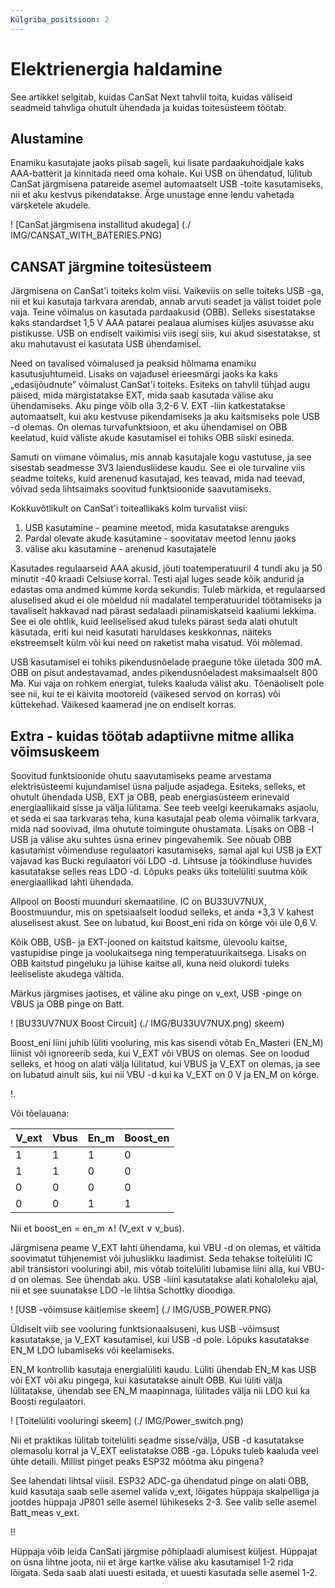 ```yaml
---
Külgriba_positsioon: 2
---
```


# Elektrienergia haldamine

See artikkel selgitab, kuidas CanSat Next tahvlil toita, kuidas väliseid seadmeid tahvliga ohutult ühendada ja kuidas toitesüsteem töötab.

## Alustamine

Enamiku kasutajate jaoks piisab sageli, kui lisate pardaakuhoidjale kaks AAA-batterit ja kinnitada need oma kohale. Kui USB on ühendatud, lülitub CanSat järgmisena patareide asemel automaatselt USB -toite kasutamiseks, nii et aku kestvus pikendatakse. Ärge unustage enne lendu vahetada värsketele akudele.

! [CanSat järgmisena installitud akudega] (./ IMG/CANSAT_WITH_BATERIES.PNG)

## CANSAT järgmine toitesüsteem

Järgmisena on CanSat'i toiteks kolm viisi. Vaikeviis on selle toiteks USB -ga, nii et kui kasutaja tarkvara arendab, annab arvuti seadet ja välist toidet pole vaja. Teine võimalus on kasutada pardaakusid (OBB). Selleks sisestatakse kaks standardset 1,5 V AAA patarei pealaua alumises küljes asuvasse aku pistikusse. USB on endiselt vaikimisi viis isegi siis, kui akud sisestatakse, st aku mahutavust ei kasutata USB ühendamisel.

Need on tavalised võimalused ja peaksid hõlmama enamiku kasutusjuhtumeid. Lisaks on vajadusel erieesmärgi jaoks ka kaks „edasijõudnute” võimalust CanSat'i toiteks. Esiteks on tahvlil tühjad augu päised, mida märgistatakse EXT, mida saab kasutada välise aku ühendamiseks. Aku pinge võib olla 3,2-6 V. EXT -liin katkestatakse automaatselt, kui aku kestvuse pikendamiseks ja aku kaitsmiseks pole USB -d olemas. On olemas turvafunktsioon, et aku ühendamisel on OBB keelatud, kuid väliste akude kasutamisel ei tohiks OBB siiski esineda. 

Samuti on viimane võimalus, mis annab kasutajale kogu vastutuse, ja see sisestab seadmesse 3V3 laiendusliidese kaudu. See ei ole turvaline viis seadme toiteks, kuid arenenud kasutajad, kes teavad, mida nad teevad, võivad seda lihtsaimaks soovitud funktsioonide saavutamiseks. 

Kokkuvõtlikult on CanSat'i toiteallikaks kolm turvalist viisi:

1. USB kasutamine - peamine meetod, mida kasutatakse arenguks
2. Pardal olevate akude kasutamine - soovitatav meetod lennu jaoks
3. välise aku kasutamine - arenenud kasutajatele


Kasutades regulaarseid AAA akusid, jõuti toatemperatuuril 4 tundi aku ja 50 minutit -40 kraadi Celsiuse korral. Testi ajal luges seade kõik andurid ja edastas oma andmed kümme korda sekundis. Tuleb märkida, et regulaarsed aluselised akud ei ole mõeldud nii madalatel temperatuuridel töötamiseks ja tavaliselt hakkavad nad pärast sedalaadi piinamiskatseid kaaliumi lekkima. See ei ole ohtlik, kuid leeliselised akud tuleks pärast seda alati ohutult käsutada, eriti kui neid kasutati haruldases keskkonnas, näiteks ekstreemselt külm või kui need on raketist maha visatud. Või mõlemad.

USB kasutamisel ei tohiks pikendusnõelade praegune tõke ületada 300 mA. OBB on pisut andestavamad, andes pikendusnõeladest maksimaalselt 800 Ma. Kui vaja on rohkem energiat, tuleks kaaluda välist aku. Tõenäoliselt pole see nii, kui te ei käivita mootoreid (väikesed servod on korras) või küttekehad. Väikesed kaamerad jne on endiselt korras.

## Extra - kuidas töötab adaptiivne mitme allika võimsuskeem

Soovitud funktsioonide ohutu saavutamiseks peame arvestama elektrisüsteemi kujundamisel üsna paljude asjadega. Esiteks, selleks, et ohutult ühendada USB, EXT ja OBB, peab energiasüsteem erinevaid energiaallikaid sisse ja välja lülitama. See teeb veelgi keerukamaks asjaolu, et seda ei saa tarkvaras teha, kuna kasutajal peab olema võimalik tarkvara, mida nad soovivad, ilma ohutute toimingute ohustamata. Lisaks on OBB -l USB ja välise aku suhtes üsna erinev pingevahemik. See nõuab OBB kasutamist võimenduse regulaatori kasutamiseks, samal ajal kui USB ja EXT vajavad kas Bucki regulaatori või LDO -d. Lihtsuse ja töökindluse huvides kasutatakse selles reas LDO -d. Lõpuks peaks üks toitelüliti suutma kõik energiaallikad lahti ühendada.

Allpool on Boosti muunduri skemaatiline. IC on BU33UV7NUX, Boostmuundur, mis on spetsiaalselt loodud selleks, et anda +3,3 V kahest aluselisest akust. See on lubatud, kui Boost_eni rida on kõrge või üle 0,6 V.

Kõik OBB, USB- ja EXT-jooned on kaitstud kaitsme, ülevoolu kaitse, vastupidise pinge ja voolukaitsega ning temperatuurikaitsega. Lisaks on OBB kaitstud pingeluku ja lühise kaitse all, kuna neid olukordi tuleks leeliseliste akudega vältida.

Märkus järgmises jaotises, et väline aku pinge on v_ext, USB -pinge on VBUS ja OBB pinge on Batt.

! [BU33UV7NUX Boost Circuit] (./ IMG/BU33UV7NUX.png) skeem)

Boost_eni liini juhib lüliti vooluring, mis kas sisendi võtab En_Masteri (EN_M) liinist või ignoreerib seda, kui V_EXT või VBUS on olemas. See on loodud selleks, et hoog on alati välja lülitatud, kui VBUS ja V_EXT on olemas, ja see on lubatud ainult siis, kui nii VBU -d kui ka V_EXT on 0 V ja EN_M on kõrge.

!.

Või tõelauana:

| V_ext | Vbus | En_m | Boost_en |
| ------- | ------ | ------ | ---------- |
| 1 | 1 | 1 | 0 |
| 1 | 1 | 0 | 0 |
| 0 | 0 | 0 | 0 |
| 0 | 0 | 1 | 1 |

Nii et boost_en = en_m ∧! (V_ext ∨ v_bus). 
 
Järgmisena peame V_EXT lahti ühendama, kui VBU -d on olemas, et vältida soovimatut tühjenemist või juhuslikku laadimist. Seda tehakse toitelüliti IC abil transistori vooluringi abil, mis võtab toitelüliti lubamise liini alla, kui VBU-d on olemas. See ühendab aku. USB -liini kasutatakse alati kohaloleku ajal, nii et see suunatakse LDO -le lihtsa Schottky dioodiga. 

! [USB -võimsuse käitlemise skeem] (./ IMG/USB_POWER.PNG)

Üldiselt viib see vooluring funktsionaalsuseni, kus USB -võimsust kasutatakse, ja V_EXT kasutamisel, kui USB -d pole. Lõpuks kasutatakse EN_M LDO lubamiseks või keelamiseks. 

EN_M kontrollib kasutaja energialüliti kaudu. Lüliti ühendab EN_M kas USB või EXT või aku pingega, kui kasutatakse ainult OBB. Kui lüliti välja lülitatakse, ühendab see EN_M maapinnaga, lülitades välja nii LDO kui ka Boosti regulaatori.

! [Toitelüliti vooluringi skeem] (./ IMG/Power_switch.png)

Nii et praktikas lülitab toitelüliti seadme sisse/välja, USB -d kasutatakse olemasolu korral ja V_EXT eelistatakse OBB -ga. Lõpuks tuleb kaaluda veel ühte detaili. Millist pinget peaks ESP32 mõõtma aku pingena?

See lahendati lihtsal viisil. ESP32 ADC-ga ühendatud pinge on alati OBB, kuid kasutaja saab selle asemel valida v_ext, lõigates hüppaja skalpelliga ja jootdes hüppaja JP801 selle asemel lühikeseks 2-3. See valib selle asemel Batt_meas v_ext.

!!

Hüppaja võib leida CanSati järgmise põhiplaadi alumisest küljest. Hüppajat on üsna lihtne joota, nii et ärge kartke välise aku kasutamisel 1-2 rida lõigata. Seda saab alati uuesti esitada, et uuesti kasutada selle asemel 1-2.